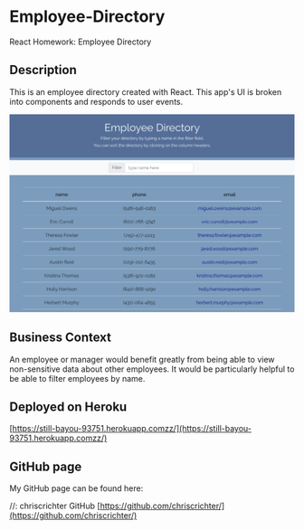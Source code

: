 # Employee-Directory
React Homework: Employee Directory

## Description

This is an employee directory created with React. This app's UI is broken into components and responds to user events.

<img src="assets/employee-directory.png" width="600" height="350">

## Business Context

An employee or manager would benefit greatly from being able to view non-sensitive data about other employees. It would be particularly helpful to be able to filter employees by name.

## Deployed on Heroku

[https://still-bayou-93751.herokuapp.comzz/](https://still-bayou-93751.herokuapp.comzz/)

## GitHub page

My GitHub page can be found here:

//: chriscrichter GitHub [https://github.com/chriscrichter/](https://github.com/chriscrichter/)


